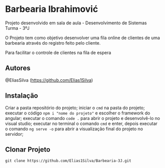 
# Barbearia Ibrahimović

Projeto desenvolvido em sala de aula - Desenvolvimento de Sistemas Turma - 3ºJ
 
O Projeto tem como objetivo desenvolver uma fila online de clientes de uma barbearia através do registro feito pelo cliente.

Para facilitar o controle de clientes na fila de espera


## Autores

@EliasSilva (https://github.com/Elias1Silva)
## Instalação

Criar a pasta repositório do projeto;
iniciar o `cmd` na pasta do projeto;
executar o código `npm i "nome do projeto"` e escolher o framework do angular;
executar o comando `code .` para abrir o projeto e desenvolvê-lo no visual studio;
executar no terminal o comando `cmd` e enter, depois executar o comando `ng serve -o` para abrir a visualização final do projeto no servidor;

## Clonar Projeto

`git clone https://github.com/Elias1Silva/Barbearia-3J.git`    